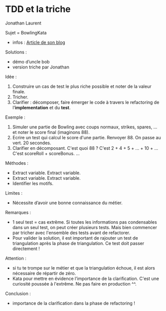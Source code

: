 # TDD et la triche

Jonathan Laurent

Sujet = BowlingKata

+ infos : [Article de son blog](https://www.ytreza.dev/blog/etude-du-kata-bowling-one-test/)

Solutions :
- démo d’uncle bob
- version triche par Jonathan

Idée : 
1. Construire un cas de test le plus riche possible et noter de la valeur finale. 
2. Tricher. 
3. Clarifier : décomposer, faire émerger le code à travers le refactoring de l’**implementation** et du **test**.

Exemple : 
1. Simuler une partie de Bowling avec coups normaux, strikes, spares, ... et noter le score final (imaginons 88).
2. Ecrire un test qui calcul le score d'une partie. Renvoyer 88. On passe au vert. 20 secondes.
3. Clarifier en décomposant. C'est quoi 88 ? C'est 2 + 4 + 5 + ... + 10 + ... C'est scoreRoll + scoreBonus. ...

Méthodes : 
- Extract variable. Extract variable.
- Extract variable. Extract variable.
- Identifier les motifs.

Limites : 
- Nécessite d’avoir une bonne connaissance du métier. 

Remarques : 
- 1 seul test = cas extrême. Si toutes les informations pas condensables dans un seul test, on peut créer plusieurs tests. Mais bien commencer par tricher avec l'ensemble des tests avant de refactorer.
- Pour valider la solution, il est important de rajouter un test de triangulation après la phase de triangulation. Ce test doit passer directement !

Attention : 
- si tu te trompe sur le métier et que la triangulation échoue, il est alors nécessaire de répartir de zéro.
- Kata pour mettre en évidence l’importance de la clarification. C'est une curiosité poussée à l'extrême. Ne pas faire en production ^^.

Conclusion : 
- importance de la clarification dans la phase de refactoring !